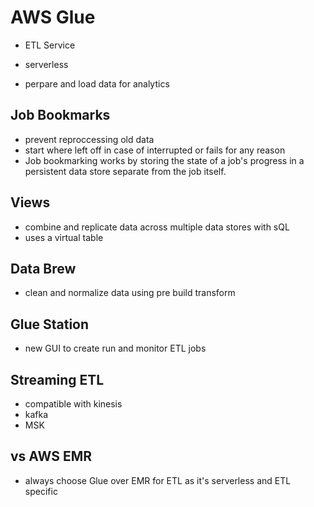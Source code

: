# AWS Glue
- ETL Service
- serverless

- perpare and load data for analytics

## Job Bookmarks
- prevent reproccessing old data
- start where left off in case of interrupted or fails for any reason
- Job bookmarking works by storing the state of a job's progress in a persistent data store separate from the job itself. 
## Views
- combine and replicate data across multiple data stores with sQL
- uses a virtual table

## Data Brew
- clean and normalize data using pre build transform

## Glue Station
- new GUI to create run and monitor ETL jobs

## Streaming ETL
- compatible with kinesis
- kafka
- MSK
## vs AWS EMR
- always choose Glue over EMR for ETL as it's serverless and ETL specific